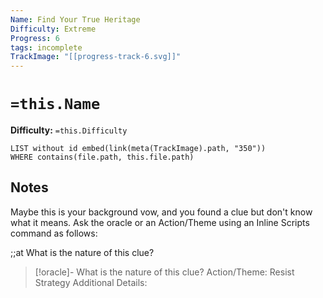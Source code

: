 ```yaml
---
Name: Find Your True Heritage
Difficulty: Extreme
Progress: 6
tags: incomplete
TrackImage: "[[progress-track-6.svg]]"
---
```


# `=this.Name`
**Difficulty:** `=this.Difficulty`

```dataview
LIST without id embed(link(meta(TrackImage).path, "350"))
WHERE contains(file.path, this.file.path)
```

## Notes
Maybe this is your background vow, and you found a clue but don't know what it means.  Ask the oracle or an Action/Theme using an Inline Scripts command as follows:

;;at What is the nature of this clue?

> [!oracle]- What is the nature of this clue? Action/Theme: Resist Strategy
> Additional Details: 

